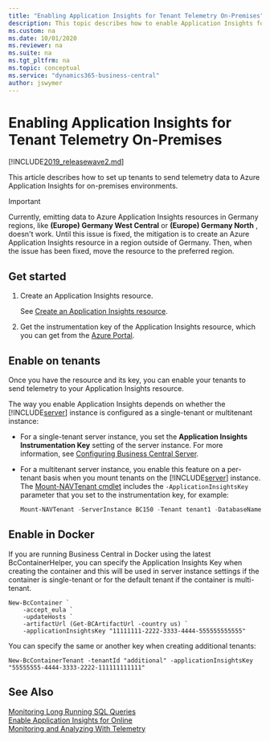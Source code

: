 ```yaml
---
title: "Enabling Application Insights for Tenant Telemetry On-Premises"
description: This topic describes how to enable Application Insights for telemetry on-premises. 
ms.custom: na
ms.date: 10/01/2020
ms.reviewer: na
ms.suite: na
ms.tgt_pltfrm: na
ms.topic: conceptual
ms.service: "dynamics365-business-central"
author: jswymer
---
```


# Enabling Application Insights for Tenant Telemetry On-Premises

[!INCLUDE[2019_releasewave2.md](../includes/2019_releasewave2.md)]

This article describes how to set up tenants to send telemetry data to Azure Application Insights for on-premises environments.

> [!IMPORTANT]
> Currently, emitting data to Azure Application Insights resources in Germany regions, like **(Europe) Germany West Central** or **(Europe) Germany North** , doesn't work. Until this issue is fixed, the mitigation is to create an Azure Application Insights resource in a region outside of Germany. Then, when the issue has been fixed, move the resource to the preferred region.

## <a name="ApplicationInsights"></a>Get started

1. Create an Application Insights resource.

    See [Create an Application Insights resource](/azure/azure-monitor/app/create-new-resource).

2. Get the instrumentation key of the Application Insights resource, which you can get from the [Azure Portal](/azure/bot-service/bot-service-resources-app-insights-keys?view=azure-bot-service-4.0).

## Enable on tenants

Once you have the resource and its key, you can enable your tenants to send telemetry to your Application Insights resource.

The way you enable Application Insights depends on whether the [!INCLUDE[server](../developer/includes/server.md)] instance is configured as a single-tenant or multitenant instance:

- For a single-tenant server instance, you set the **Application Insights Instrumentation Key** setting of the server instance. For more information, see [Configuring Business Central Server](configure-server-instance.md#General).

- For a multitenant server instance, you enable this feature on a per-tenant basis when you mount tenants on the [!INCLUDE[server](../developer/includes/server.md)] instance. The [Mount-NAVTenant cmdlet](/powershell/module/microsoft.dynamics.nav.management/mount-navtenant?view=businesscentral-ps) includes the `-ApplicationInsightsKey` parameter that you set to the instrumentation key, for example:

    ```powershell
    Mount-NAVTenant -ServerInstance BC150 -Tenant tenant1 -DatabaseName "Demo Database BC (15-0)" -DatabaseServer localhost -DatabaseInstance BCDEMO -ApplicationInsightsKey 11111111-2222-3333-4444-555555555555
    ```

## Enable in Docker

If you are running Business Central in Docker using the latest BcContainerHelper, you can specify the Application Insights Key when creating the container and this will be used in server instance settings if the container is single-tenant or for the default tenant if the container is multi-tenant.

```
New-BcContainer `
    -accept_eula `
    -updateHosts `
    -artifactUrl (Get-BCArtifactUrl -country us) `
    -applicationInsightsKey "11111111-2222-3333-4444-555555555555"
```

You can specify the same or another key when creating additional tenants:

```
New-BcContainerTenant -tenantId "additional" -applicationInsightsKey "55555555-4444-3333-2222-111111111111" 
```
## See Also

[Monitoring Long Running SQL Queries](monitor-long-running-sql-queries-event-log.md)  
[Enable Application Insights for Online](tenant-admin-center-telemetry.md#appinsights)  
[Monitoring and Analyzing With Telemetry](telemetry-overview.md)  
